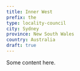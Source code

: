 ```yaml
---
title: Inner West
prefix: the
type: locality-council
city: Sydney
province: New South Wales
country: Australia
draft: true
---
```


Some content here.
